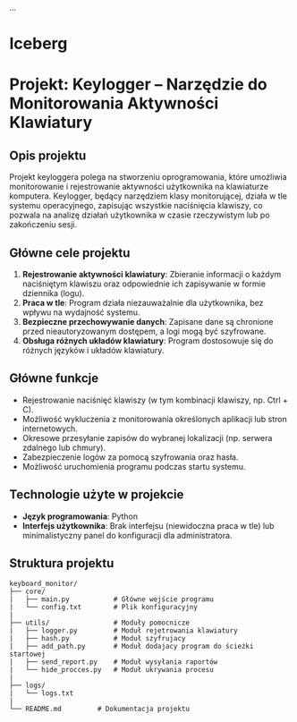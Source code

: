...
# Iceberg
# Projekt: Keylogger – Narzędzie do Monitorowania Aktywności Klawiatury

## Opis projektu
Projekt keyloggera polega na stworzeniu oprogramowania, które umożliwia monitorowanie i rejestrowanie aktywności użytkownika na klawiaturze komputera. Keylogger, będący narzędziem klasy monitorującej, działa w tle systemu operacyjnego, zapisując wszystkie naciśnięcia klawiszy, co pozwala na analizę działań użytkownika w czasie rzeczywistym lub po zakończeniu sesji.

## Główne cele projektu
1. **Rejestrowanie aktywności klawiatury**: Zbieranie informacji o każdym naciśniętym klawiszu oraz odpowiednie ich zapisywanie w formie dziennika (logu).
2. **Praca w tle**: Program działa niezauważalnie dla użytkownika, bez wpływu na wydajność systemu.
3. **Bezpieczne przechowywanie danych**: Zapisane dane są chronione przed nieautoryzowanym dostępem, a logi mogą być szyfrowane.
4. **Obsługa różnych układów klawiatury**: Program dostosowuje się do różnych języków i układów klawiatury.

## Główne funkcje
- Rejestrowanie naciśnięć klawiszy (w tym kombinacji klawiszy, np. Ctrl + C).
- Możliwość wykluczenia z monitorowania określonych aplikacji lub stron internetowych.
- Okresowe przesyłanie zapisów do wybranej lokalizacji (np. serwera zdalnego lub chmury).
- Zabezpieczenie logów za pomocą szyfrowania oraz hasła.
- Możliwość uruchomienia programu podczas startu systemu.

## Technologie użyte w projekcie
- **Język programowania**: Python
- **Interfejs użytkownika**: Brak interfejsu (niewidoczna praca w tle) lub minimalistyczny panel do konfiguracji dla administratora.

## Struktura projektu

```plaintext
keyboard_monitor/
├── core/   
|   ├── main.py           # Główne wejście programu
|   └── config.txt        # Plik konfiguracyjny
|
├── utils/                # Moduły pomocnicze
|   ├── logger.py         # Moduł rejetrowania klawiatury
|   ├── hash.py           # Moduł szyfrujacy
|   ├── add_path.py       # Moduł dodajacy program do ścieżki startowej
|   ├── send_report.py    # Moduł wysyłania raportów
|   └── hide_procces.py   # Moduł ukrywania procesu
|
├── logs/
|   └── logs.txt
|
└── README.md         # Dokumentacja projektu


